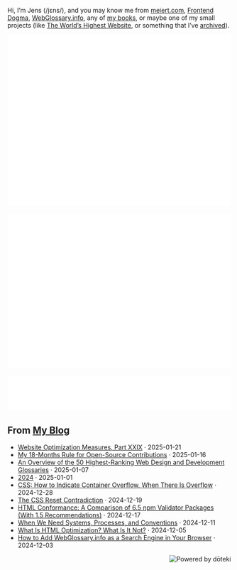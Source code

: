 Hi, I’m Jens (/jɛns/), and you may know me from [meiert.com](https://meiert.com/en/), [Frontend Dogma](https://frontenddogma.com/), [WebGlossary.info](https://webglossary.info/), any of [my books](https://www.goodreads.com/author/list/13623828.Jens_Oliver_Meiert), or maybe one of my small projects (like [The World’s Highest Website](https://worlds-highest-website.com/), or something that I’ve [archived](https://mirrors.meiert.org/)).

<!-- Metrics -->

[![Jens’s stats as per Metrics.](github-metrics.svg)](https://github.com/lowlighter/metrics)

[![Jens’s calendar.](github-metrics.plugin.isocalendar.fullyear.svg)](https://github.com/lowlighter/metrics/blob/master/source/plugins/isocalendar/README.md)

[![Jens’s facts.](github-metrics.plugin.habits.facts.svg)](https://github.com/lowlighter/metrics/blob/master/source/plugins/habits/README.md)

<!-- dōteki -->

<!-- blog start -->
## From [My Blog](https://meiert.com/en/)

- [Website Optimization Measures, Part XXIX](https://meiert.com/en/blog/optimization-measures-29/) · 2025-01-21
- [My 18-Months Rule for Open-Source Contributions](https://meiert.com/en/blog/an-open-source-rule/) · 2025-01-16
- [An Overview of the 50 Highest-Ranking Web Design and Development Glossaries](https://meiert.com/en/blog/tech-glossaries-overview/) · 2025-01-07
- [2024](https://meiert.com/en/blog/re-2024/) · 2025-01-01
- [CSS: How to Indicate Container Overflow, When There Is Overflow](https://meiert.com/en/blog/iff-container-overflow/) · 2024-12-28
- [The CSS Reset Contradiction](https://meiert.com/en/blog/the-css-reset-contradiction/) · 2024-12-19
- [HTML Conformance: A Comparison of 6.5 npm Validator Packages (With 1.5 Recommendations)](https://meiert.com/en/blog/html-validator-packages/) · 2024-12-17
- [When We Need Systems, Processes, and Conventions](https://meiert.com/en/blog/systems-processes-conventions/) · 2024-12-11
- [What Is HTML Optimization? What Is It Not?](https://meiert.com/en/blog/what-is-html-optimization/) · 2024-12-05
- [How to Add WebGlossary.info as a Search Engine in Your Browser](https://meiert.com/en/blog/web-development-glossary-search/) · 2024-12-03
<!-- blog end -->

<a href="https://doteki.org"><img src="https://img.shields.io/badge/powered_by-d%C5%8Dteki-0?style=flat-square&labelColor=202b2d&color=5E936C" align="right" alt="Powered by dōteki"></a>